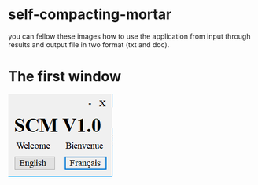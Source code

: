 # self-compacting-mortar
you can fellow these images how to use the application from input through results and output file in two format (txt and doc).
# The first window
![The first window](1.png)

